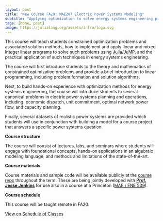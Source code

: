 ```yaml
---
layout: post
title: "New Course FA20: MAE207 Electric Power Systems Modeling"
subtitle: "Applying optimization to solve energy systems engineering problems"
tags: [home, post]
image: https://julialang.org/assets/infra/logo.svg
---
```




This course will teach students constrained optimization problems and associated solution methods, how to implement and apply linear and mixed integer linear programs to solve such problems using [Julia](https://julialang.org/)/[JuMP](https://jump.dev/JuMP.jl/dev/), and the practical application of such techniques in energy systems engineering.

The course will first introduce students to the theory and mathematics of constrained optimization problems and provide a brief introduction to linear programming, including problem formation and solution algorithms.

Next, to build hands-on experience with optimization methods for energy systems engineering, the course will introduce students to several canonical problems in electric power systems planning and operations, including: economic dispatch, unit commitment, optimal network power flow, and capacity planning.

Finally, several datasets of realistic power systems are provided which students will use in conjunction with building a model for a course project that answers a specific power systems question.

**Course structure**

The course will consist of lectures, labs, and seminars where students will engage with foundational concepts, hands-on applications in an algebraic modeling language, and methods and limitations of the state-of-the-art.


**Course materials**

Course materials and sample code will be available publicly at the [course repo](https://github.com/east-winds/power-systems-optimization) throughout the term. These are being jointly developed with **[Prof. Jesse Jenkins](https://mae.princeton.edu/people/faculty/jenkins)** for use also in a course at a Princeton ([MAE / ENE 539](https://registrar.princeton.edu/course-offerings/course-details?term=1212&courseid=008273)).

**Course schedule**

This course will be taught remote in FA20.

<a onclick="post_link()" href="#">View on Schedule of Classes</a>

<script>
function post_link() {
	const url = "https://act.ucsd.edu/scheduleOfClasses/scheduleOfClassesStudentResult.htm";
	const data = {
							selectedTerm: "FA20",
							xsoc_term: "",
							loggedIn: false,
							tabNum: "tabs-ins",
							sections: "",
							instructorType: "begin",
							instructor: "davidson",
							titleType: "contain",
							title: "electric"
						}
	var form = document.createElement("form");
	form.method = "POST";
	form.action = url;
	for (var key in data) {
			var input = document.createElement("input");
			input.type = "hidden";
			input.name = key;
			input.value = data[key];
			form.appendChild(input);
	}
	document.body.appendChild(form);
	form.submit();
	document.body.removeChild(form);
}
</script>

